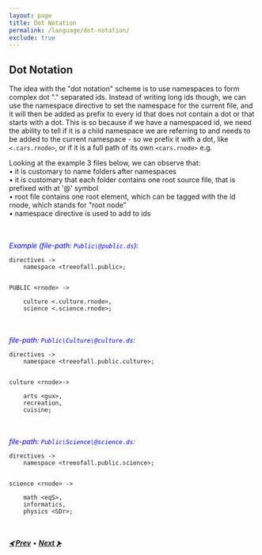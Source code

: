 ```yaml
---
layout: page
title: Dot Notation
permalink: /language/dot-notation/
exclude: true
---
```

## Dot Notation

The idea with the "dot notation" scheme is to use namespaces to form complex dot "." separated ids. Instead of writing long ids though, we can use the namespace directive to set the namespace for the current file, and it will then be added as prefix to every id that does not contain a dot or that starts with a dot. This is so because if we have a namespaced id, we need the ability to tell if it is a child namespace we are referring to and needs to be added to the current namespace - so we prefix it with a dot, like ```<.cars.rnode>```, or if it is a full path of its own ```<cars.rnode>``` e.g.

Looking at the example 3 files below, we can observe that:<br>
 • it is customary to name folders after namespaces<br>
 • it is customary that each folder contains one root source file, that is prefixed with at '@' symbol<br>
 • root file contains one root element, which can be tagged with the id rnode, which stands for "root node"<br>
 • namespace directive is used to add to ids<br>

<br><br>
<span style="color:blue">_Example (file-path: ```Public\@public.ds```):_</span>
```
directives ->
	namespace <treeofall.public>;


PUBLIC <rnode> ->

	culture <.culture.rnode>,
	science <.science.rnode>;
```

<br><br>
<span style="color:blue">_file-path: ```Public\Culture\@culture.ds```:_</span>
```
directives ->
	namespace <treeofall.public.culture>;


culture <rnode>->

	arts <gux>,
	recreation,
	cuisine;
```

<br><br>
<span style="color:blue">_file-path: ```Public\Science\@science.ds```:_</span>
```
directives ->
	namespace <treeofall.public.science>;


science <rnode> ->

	math <eqS>,
	informatics,
	physics <SDr>;
```

<br><br>
[**_⮜ Prev_**](/DescribeDocumentation/language/directives) •
[**_Next ⮞_**](/DescribeDocumentation/language/slash-notation)